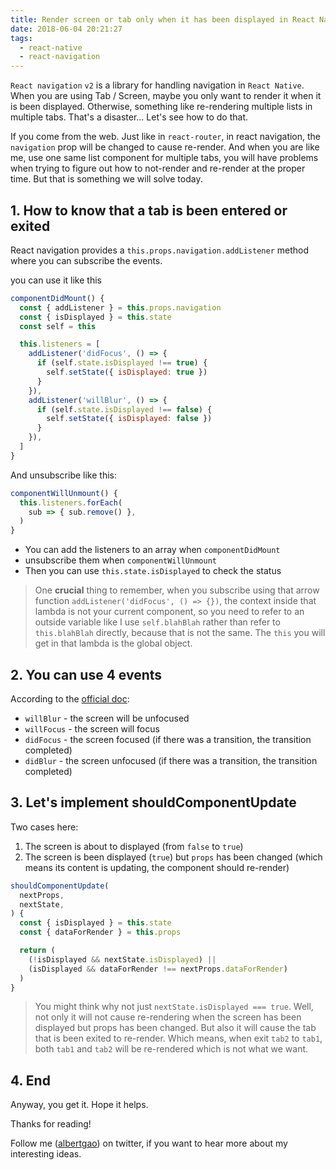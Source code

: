 ```yaml
---
title: Render screen or tab only when it has been displayed in React Navigation v2
date: 2018-06-04 20:21:27
tags:
  - react-native
  - react-navigation
---
```


`React navigation` `v2` is a library for handling navigation in `React Native`. When you are using Tab / Screen, maybe you only want to render it when it is been displayed. Otherwise, something like re-rendering multiple lists in multiple tabs. That's a disaster... Let's see how to do that.

<!--more-->

If you come from the web. Just like in `react-router`, in react navigation, the `navigation` prop will be changed to cause re-render. And when you are like me, use one same list component for multiple tabs, you will have problems when trying to figure out how to not-render and re-render at the proper time. But that is something we will solve today.

## 1. How to know that a tab is been entered or exited

React navigation provides a `this.props.navigation.addListener` method where you can subscribe the events.

you can use it like this

```javascript
componentDidMount() {
  const { addListener } = this.props.navigation
  const { isDisplayed } = this.state
  const self = this

  this.listeners = [
    addListener('didFocus', () => {
      if (self.state.isDisplayed !== true) {
        self.setState({ isDisplayed: true })
      }
    }),
    addListener('willBlur', () => {
      if (self.state.isDisplayed !== false) {
        self.setState({ isDisplayed: false })
      }
    }),
  ]
}
```

And unsubscribe like this:

```javascript
componentWillUnmount() {
  this.listeners.forEach(
    sub => { sub.remove() },
  )
}
```

- You can add the listeners to an array when `componentDidMount`
- unsubscribe them when `componentWillUnmount`
- Then you can use `this.state.isDisplayed` to check the status

> One **crucial** thing to remember, when you subscribe using that arrow function `addListener('didFocus', () => {})`, the context inside that lambda is not your current component, so you need to refer to an outside variable like I use `self.blahBlah` rather than refer to `this.blahBlah` directly, because that is not the same. The `this` you will get in that lambda is the global object.

## 2. You can use 4 events

According to the [official doc](https://reactnavigation.org/docs/en/navigation-prop.html#addlistener-subscribe-to-updates-to-navigation-lifecycle):

- `willBlur` - the screen will be unfocused
- `willFocus` - the screen will focus
- `didFocus` - the screen focused (if there was a transition, the transition completed)
- `didBlur` - the screen unfocused (if there was a transition, the transition completed)

## 3. Let's implement shouldComponentUpdate

Two cases here:

1. The screen is about to displayed (from `false` to `true`)
2. The screen is been displayed (`true`) but `props` has been changed (which means its content is updating, the component should re-render)

```javascript
shouldComponentUpdate(
  nextProps,
  nextState,
) {
  const { isDisplayed } = this.state
  const { dataForRender } = this.props

  return (
    (!isDisplayed && nextState.isDisplayed) ||
    (isDisplayed && dataForRender !== nextProps.dataForRender)
  )
}
```

> You might think why not just `nextState.isDisplayed === true`. Well, not only it will not cause re-rendering when the screen has been displayed but props has been changed. But also it will cause the tab that is been exited to re-render. Which means, when exit `tab2` to `tab1`, both `tab1` and `tab2` will be re-rendered which is not what we want.

## 4. End

Anyway, you get it. Hope it helps.

Thanks for reading!

Follow me (<a href='https://twitter.com/albertgao' target="_blank" rel="noopener noreferrer">albertgao</a>) on twitter, if you want to hear more about my interesting ideas.
